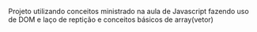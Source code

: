 Projeto utilizando conceitos ministrado na aula de Javascript fazendo uso de DOM e laço de reptição e conceitos básicos de array(vetor)
